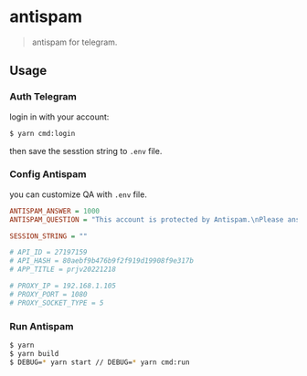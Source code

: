 # antispam

> antispam for telegram.

## Usage

### Auth Telegram

login in with your account:

```bash
$ yarn cmd:login
```

then save the sesstion string to `.env` file.

### Config Antispam

you can customize QA with `.env` file.

```ini
ANTISPAM_ANSWER = 1000
ANTISPAM_QUESTION = "This account is protected by Antispam.\nPlease answer the question to continue:\n\n 1024-24=?"

SESSION_STRING = ""

# API_ID = 27197159
# API_HASH = 80aebf9b476b9f2f919d19908f9e317b
# APP_TITLE = prjv20221218

# PROXY_IP = 192.168.1.105
# PROXY_PORT = 1080
# PROXY_SOCKET_TYPE = 5
```

### Run Antispam

```bash
$ yarn
$ yarn build
$ DEBUG=* yarn start // DEBUG=* yarn cmd:run
```

